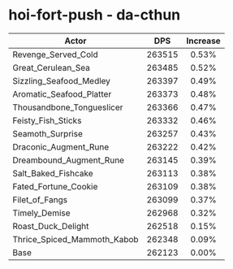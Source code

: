 # hoi-fort-push - da-cthun
| Actor | DPS | Increase |
|---|:---:|:---:|
|Revenge_Served_Cold|263515|0.53%|
|Great_Cerulean_Sea|263485|0.52%|
|Sizzling_Seafood_Medley|263397|0.49%|
|Aromatic_Seafood_Platter|263373|0.48%|
|Thousandbone_Tongueslicer|263366|0.47%|
|Feisty_Fish_Sticks|263332|0.46%|
|Seamoth_Surprise|263257|0.43%|
|Draconic_Augment_Rune|263222|0.42%|
|Dreambound_Augment_Rune|263145|0.39%|
|Salt_Baked_Fishcake|263113|0.38%|
|Fated_Fortune_Cookie|263109|0.38%|
|Filet_of_Fangs|263099|0.37%|
|Timely_Demise|262968|0.32%|
|Roast_Duck_Delight|262518|0.15%|
|Thrice_Spiced_Mammoth_Kabob|262348|0.09%|
|Base|262123|0.00%|
